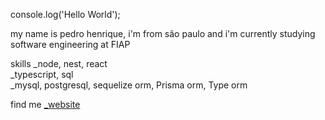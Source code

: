 console.log('Hello World');<br>

my name is pedro henrique, i'm from são paulo and i'm currently studying software engineering at FIAP

skills
 _node, nest, react<br>
 _typescript, sql<br>
 _mysql, postgresql, sequelize orm, Prisma orm, Type orm<br>

find me
 <a href="https://phbrg.vercel.app">_website</a>
